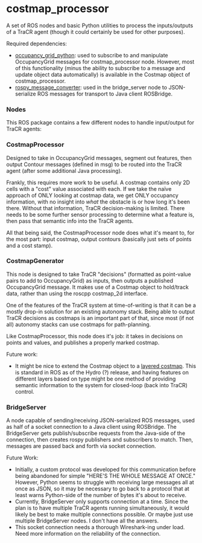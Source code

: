 #  costmap_processor

A set of ROS nodes and basic Python utilities to process the inputs/outputs of a TraCR agent (though it could certainly be used for other purposes).

Required dependencies:

* [occupancy_grid_python](https://github.com/awesomebytes/occupancy_grid_python): used to subscribe to and manipulate OccupancyGrid messages for costmap_processor node. However, most of this functionality (minus the ability to subscribe to a message and update object data automatically) is available in the Costmap object of costmap_processor.
* [rospy_message_converter](https://github.com/uos/rospy_message_converter): used in the bridge_server node to JSON-serialize ROS messages for transport to Java client ROSBridge.

### Nodes

This ROS package contains a few different nodes to handle input/output for TraCR agents:

### CostmapProcessor

Designed to take in OccupancyGrid messages, segment out features, then output Contour messages (defined in msg) to be routed into the TraCR agent (after some additional Java processing). 

Frankly, this requires more work to be useful. A costmap contains only 2D cells with a "cost" value associated with each. If we take the naïve approach of ONLY looking at costmap data, we get ONLY occupancy information, with no insight into *what* the obstacle is or how long it's been there. Without that information, TraCR decision-making is limited. There needs to be some further sensor processing to determine what a feature is, then pass that semantic info into the TraCR agents.  

All that being said, the CostmapProcessor node does what it's meant to, for the most part: input costmap, output contours (basically just sets of points and a cost stamp).

### CostmapGenerator

This node is designed to take TraCR "decisions" (formatted as point-value pairs to add to OccupancyGrid) as inputs, then outputs a published OccupancyGrid message. It makes use of a Costmap object to hold/track data, rather than using the roscpp costmap_2d interface.

One of the features of the TraCR system at time-of-writing is that it can be a mostly drop-in solution for an existing autonomy stack. Being able to output TraCR decisions as costmaps is an important part of that, since most (if not all) autonomy stacks can use costmaps for path-planning. 

Like CostmapProcessor, this node does it's job: it takes in decisions on points and values, and publishes a properly marked costmap.

Future work:

* It might be nice to extend the Costmap object to a [layered costmap](https://ieeexplore.ieee.org/document/6942636). This is standard in ROS as of the Hydro (?) release, and having features on different layers based on type might be one method of providing semantic information to the system for closed-loop (back into TraCR) control.



### BridgeServer

<insert picture from powerpoint slides here>

A node capable of sending/receiving JSON-serialized ROS messages, used as half of a socket connection to a Java client using ROSBridge. The BridgeServer gets publish/subscribe requests from the Java-side of the connection, then creates rospy publishers and subscribers to match. Then, messages are passed back and forth via socket connection.

Future Work:

* Initially, a custom protocol was developed for this communication before being abandoned for simple "HERE'S THE WHOLE MESSAGE AT ONCE." However, Python seems to struggle with receiving large messages all at once as JSON, so it may be necessary to go back to a protocol that at least warns Python-side of the number of bytes it's about to receive.
* Currently, BridgeServer only supports connection at a time. Since the plan is to have multiple TraCR agents running simultaneously, it would likely be best to make multiple connections possible. Or maybe just use multiple BridgeServer nodes. I don't have all the answers.
* This socket connection needs a thorough Wireshark-ing under load. Need more information on the reliability of the connection.

